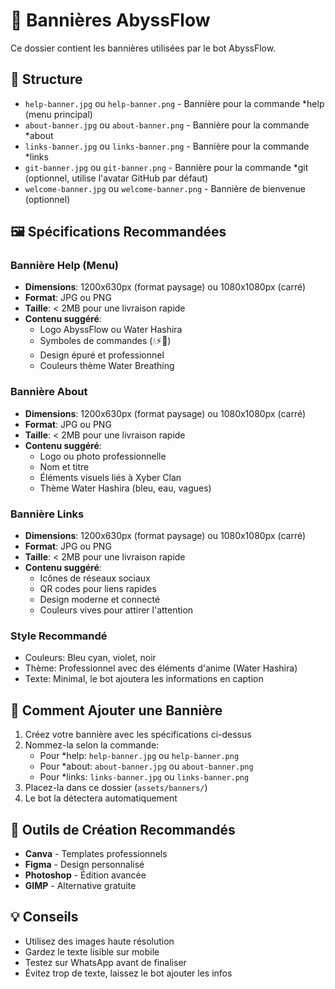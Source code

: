 # 🎨 Bannières AbyssFlow

Ce dossier contient les bannières utilisées par le bot AbyssFlow.

## 📁 Structure

- `help-banner.jpg` ou `help-banner.png` - Bannière pour la commande *help (menu principal)
- `about-banner.jpg` ou `about-banner.png` - Bannière pour la commande *about
- `links-banner.jpg` ou `links-banner.png` - Bannière pour la commande *links
- `git-banner.jpg` ou `git-banner.png` - Bannière pour la commande *git (optionnel, utilise l'avatar GitHub par défaut)
- `welcome-banner.jpg` ou `welcome-banner.png` - Bannière de bienvenue (optionnel)

## 🖼️ Spécifications Recommandées

### Bannière Help (Menu)
- **Dimensions**: 1200x630px (format paysage) ou 1080x1080px (carré)
- **Format**: JPG ou PNG
- **Taille**: < 2MB pour une livraison rapide
- **Contenu suggéré**: 
  - Logo AbyssFlow ou Water Hashira
  - Symboles de commandes (💧⚡🌊)
  - Design épuré et professionnel
  - Couleurs thème Water Breathing

### Bannière About
- **Dimensions**: 1200x630px (format paysage) ou 1080x1080px (carré)
- **Format**: JPG ou PNG
- **Taille**: < 2MB pour une livraison rapide
- **Contenu suggéré**: 
  - Logo ou photo professionnelle
  - Nom et titre
  - Éléments visuels liés à Xyber Clan
  - Thème Water Hashira (bleu, eau, vagues)

### Bannière Links
- **Dimensions**: 1200x630px (format paysage) ou 1080x1080px (carré)
- **Format**: JPG ou PNG
- **Taille**: < 2MB pour une livraison rapide
- **Contenu suggéré**: 
  - Icônes de réseaux sociaux
  - QR codes pour liens rapides
  - Design moderne et connecté
  - Couleurs vives pour attirer l'attention

### Style Recommandé
- Couleurs: Bleu cyan, violet, noir
- Thème: Professionnel avec des éléments d'anime (Water Hashira)
- Texte: Minimal, le bot ajoutera les informations en caption

## 📝 Comment Ajouter une Bannière

1. Créez votre bannière avec les spécifications ci-dessus
2. Nommez-la selon la commande:
   - Pour *help: `help-banner.jpg` ou `help-banner.png`
   - Pour *about: `about-banner.jpg` ou `about-banner.png`
   - Pour *links: `links-banner.jpg` ou `links-banner.png`
3. Placez-la dans ce dossier (`assets/banners/`)
4. Le bot la détectera automatiquement

## 🎨 Outils de Création Recommandés

- **Canva** - Templates professionnels
- **Figma** - Design personnalisé
- **Photoshop** - Édition avancée
- **GIMP** - Alternative gratuite

## 💡 Conseils

- Utilisez des images haute résolution
- Gardez le texte lisible sur mobile
- Testez sur WhatsApp avant de finaliser
- Évitez trop de texte, laissez le bot ajouter les infos
